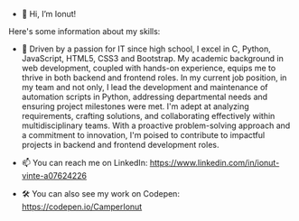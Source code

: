 - 👋 Hi, I’m Ionut!

Here's some information about my skills:
- 🌱 Driven by a passion for IT since high school, I excel in C, Python, JavaScript, HTML5, CSS3 and Bootstrap. My academic background in web development, coupled with hands-on experience,
        equips me to thrive in both backend and frontend roles. In my current job position, in my team and not only, I lead the development and maintenance of automation scripts in Python, addressing departmental needs and ensuring project milestones were met.
        I'm adept at analyzing requirements, crafting solutions, and collaborating effectively within multidisciplinary teams.
        With a proactive problem-solving approach and a commitment to innovation, I'm poised to contribute to impactful projects in backend and frontend development roles.

- 📫 You can reach me on LinkedIn: https://www.linkedin.com/in/ionut-vinte-a07624226
- 🛠️ You can also see my work on Codepen: https://codepen.io/CamperIonut
